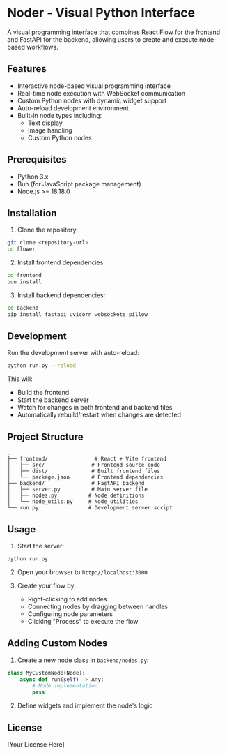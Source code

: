 # Noder - Visual Python Interface

A visual programming interface that combines React Flow for the frontend and FastAPI for the backend, allowing users to create and execute node-based workflows.

## Features

- Interactive node-based visual programming interface
- Real-time node execution with WebSocket communication
- Custom Python nodes with dynamic widget support
- Auto-reload development environment
- Built-in node types including:
  - Text display
  - Image handling
  - Custom Python nodes

## Prerequisites

- Python 3.x
- Bun (for JavaScript package management)
- Node.js >= 18.18.0

## Installation

1. Clone the repository:
```bash
git clone <repository-url>
cd flower
```

2. Install frontend dependencies:
```bash
cd frontend
bun install
```

3. Install backend dependencies:
```bash
cd backend
pip install fastapi uvicorn websockets pillow
```

## Development

Run the development server with auto-reload:

```bash
python run.py --reload
```

This will:
- Build the frontend
- Start the backend server
- Watch for changes in both frontend and backend files
- Automatically rebuild/restart when changes are detected

## Project Structure

```
.
├── frontend/               # React + Vite frontend
│   ├── src/               # Frontend source code
│   ├── dist/              # Built frontend files
│   └── package.json       # Frontend dependencies
├── backend/               # FastAPI backend
│   ├── server.py          # Main server file
│   ├── nodes.py          # Node definitions
│   └── node_utils.py     # Node utilities
└── run.py                # Development server script
```

## Usage

1. Start the server:
```bash
python run.py
```

2. Open your browser to `http://localhost:3000`

3. Create your flow by:
   - Right-clicking to add nodes
   - Connecting nodes by dragging between handles
   - Configuring node parameters
   - Clicking "Process" to execute the flow

## Adding Custom Nodes

1. Create a new node class in `backend/nodes.py`:
```python
class MyCustomNode(Node):
    async def run(self) -> Any:
        # Node implementation
        pass
```

2. Define widgets and implement the node's logic

## License

[Your License Here]
